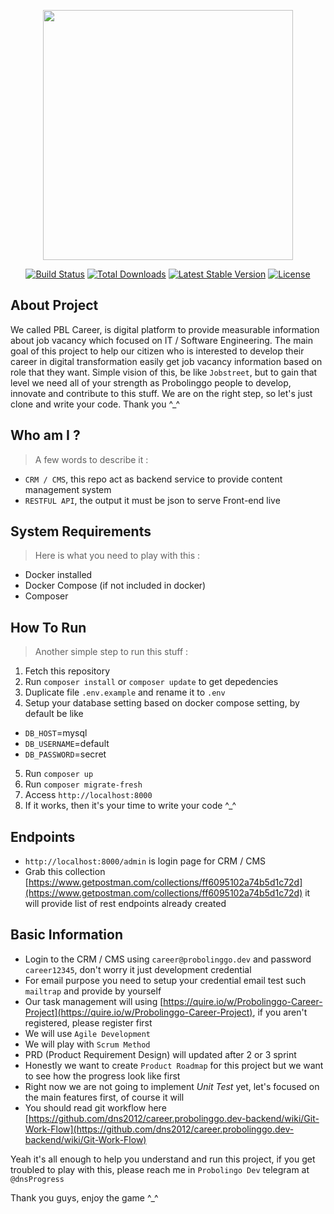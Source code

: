 <p align="center"><img src="https://res.cloudinary.com/dtfbvvkyp/image/upload/v1566331377/laravel-logolockup-cmyk-red.svg" width="400"></p>

<p align="center">
<a href="https://travis-ci.org/laravel/framework"><img src="https://travis-ci.org/laravel/framework.svg" alt="Build Status"></a>
<a href="https://packagist.org/packages/laravel/framework"><img src="https://poser.pugx.org/laravel/framework/d/total.svg" alt="Total Downloads"></a>
<a href="https://packagist.org/packages/laravel/framework"><img src="https://poser.pugx.org/laravel/framework/v/stable.svg" alt="Latest Stable Version"></a>
<a href="https://packagist.org/packages/laravel/framework"><img src="https://poser.pugx.org/laravel/framework/license.svg" alt="License"></a>
</p>

## About Project
We called PBL Career, is digital platform to provide measurable information about job vacancy which focused on IT / Software Engineering. The main goal of this project to help our citizen who is interested to develop their career in digital transformation easily get job vacancy information based on role that they want. Simple vision of this, be like `Jobstreet`, but to gain that level we need all of your strength as Probolinggo people to develop, innovate and contribute to this stuff. We are on the right step, so let's just clone and write your code. Thank you ^_^

## Who am I ?
> A few words to describe it :
* `CRM / CMS`, this repo act as backend service to provide content management system
* `RESTFUL API`, the output it must be json to serve Front-end live

## System Requirements
> Here is what you need to play with this :
* Docker installed
* Docker Compose (if not included in docker)
* Composer

## How To Run
> Another simple step to run this stuff :
1. Fetch this repository
2. Run `composer install` or `composer update` to get depedencies
3. Duplicate file `.env.example` and rename it to `.env`
4. Setup your database setting based on docker compose setting, by default be like
* `DB_HOST`=mysql
* `DB_USERNAME`=default
* `DB_PASSWORD`=secret
5. Run `composer up`
6. Run `composer migrate-fresh`
7. Access `http://localhost:8000`
8. If it works, then it's your time to write your code ^_^

## Endpoints
* `http://localhost:8000/admin` is login page for CRM / CMS
* Grab this collection [https://www.getpostman.com/collections/ff6095102a74b5d1c72d](https://www.getpostman.com/collections/ff6095102a74b5d1c72d)  it will provide list of rest endpoints already created

## Basic Information
* Login to the CRM / CMS using `career@probolinggo.dev` and password `career12345`, don't worry it just development credential
* For email purpose you need to setup your credential email test such `mailtrap` and provide by yourself
* Our task management will using [https://quire.io/w/Probolinggo-Career-Project](https://quire.io/w/Probolinggo-Career-Project), if you aren't registered, please register first
* We will use `Agile Development`
* We will play with `Scrum Method`
* PRD (Product Requirement Design) will updated after 2 or 3 sprint
* Honestly we want to create `Product Roadmap` for this project but we want to see how the progress look like first
* Right now we are not going to implement *Unit Test* yet, let's focused on the main features first, of course it will
* You should read git workflow here [https://github.com/dns2012/career.probolinggo.dev-backend/wiki/Git-Work-Flow](https://github.com/dns2012/career.probolinggo.dev-backend/wiki/Git-Work-Flow)


Yeah it's all enough to help you understand and run this project, if you get troubled to play with this, please reach me in `Probolingo Dev` telegram at `@dnsProgress`

Thank you guys, enjoy the game ^_^
